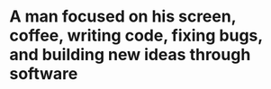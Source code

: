 <h1>
A man focused on his screen, coffee, writing code, fixing bugs, and building new ideas through software
</h1>
